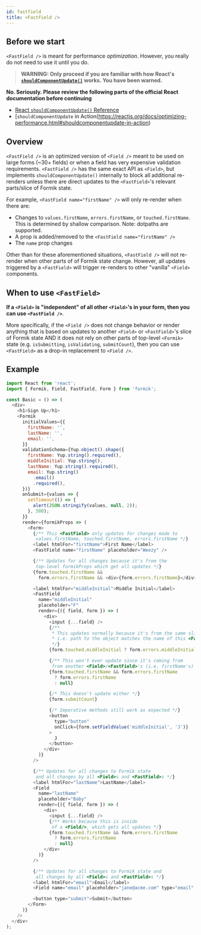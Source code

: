 ```yaml
---
id: fastfield
title: <FastField />
---
```


## Before we start

`<FastField />` is meant for performance _optimization_. However, you really do not need to use it until you do.

> **WARNING: Only proceed if you are familiar with how React's [`shouldComponentUpdate()`](https://reactjs.org/docs/react-component.html#shouldcomponentupdate) works. You have been warned.**

**No. Seriously. Please review the following parts of the official React documentation before continuing**

* [React `shouldComponentUpdate()` Reference](https://reactjs.org/docs/react-component.html#shouldcomponentupdate)
* [`shouldComponentUpdate` in Action(https://reactjs.org/docs/optimizing-performance.html#shouldcomponentupdate-in-action)

## Overview

`<FastField />` is an optimized version of `<Field />` meant to be used on large forms (~30+ fields) or when a field has very expensive validation requirements. `<FastField />` has the same exact API as `<Field>`, but implements `shouldComponentUpdate()` internally to block all additional re-renders unless there are direct updates to the `<FastField>`'s relevant parts/slice of Formik state.

For example, `<FastField name="firstName" />` will only re-render when there are:

* Changes to `values.firstName`, `errors.firstName`, or `touched.firstName`. This is determined by shallow comparison. Note: dotpaths are supported.
* A prop is added/removed to the `<FastField name="firstName" />`
* The `name` prop changes

Other than for these aforementioned situations, `<FastField />` will not re-render when other parts of of Formik state change. However, all updates triggered by a `<FastField>` will trigger re-renders to other "vanilla" `<Field>` components.

## When to use `<FastField>`

**If a `<Field>` is "independent" of all other `<Field>`'s in your form, then you can use `<FastField />`**.

More specifically, if the `<Field />` does not change behavior or render anything that is based on updates to another `<Field>` or `<FastField>`'s slice of Formik state AND it does not rely on other parts of top-level `<Formik>` state (e.g. `isSubmitting`, `isValidating`, `submitCount`), then you can use `<FastField>` as a drop-in replacement to `<Field />`.

## Example

```js
import React from 'react';
import { Formik, Field, FastField, Form } from 'formik';

const Basic = () => (
  <div>
    <h1>Sign Up</h1>
    <Formik
      initialValues={{
        firstName: '',
        lastName: '',
        email: '',
      }}
      validationSchema={Yup.object().shape({
        firstName: Yup.string().required(),
        middleInitial: Yup.string(),
        lastName: Yup.string().required(),
        email: Yup.string()
          .email()
          .required(),
      })}
      onSubmit={values => {
        setTimeout(() => {
          alert(JSON.stringify(values, null, 2));
        }, 500);
      }}
      render={formikProps => (
        <Form>
          {/** This <FastField> only updates for changes made to
           values.firstName, touched.firstName, errors.firstName */}
          <label htmlFor="firstName">First Name</label>
          <FastField name="firstName" placeholder="Weezy" />

          {/** Updates for all changes because it's from the
           top-level formikProps which get all updates */}
          {form.touched.firstName &&
            form.errors.firstName && <div>{form.errors.firstName}</div>}

          <label htmlFor="middleInitial">Middle Initial</label>
          <FastField
            name="middleInitial"
            placeholder="F"
            render={({ field, form }) => (
              <div>
                <input {...field} />
                {/**
                 * This updates normally because it's from the same slice of Formik state,
                 * i.e. path to the object matches the name of this <FastField />
                 */}
                {form.touched.middleInitial ? form.errors.middleInitial : null}

                {/** This won't ever update since it's coming from
                 from another <Field>/<FastField>'s (i.e. firstName's) slice   */}
                {form.touched.firstName && form.errors.firstName
                  ? form.errors.firstName
                  : null}

                {/* This doesn't update either */}
                {form.submitCount}

                {/* Imperative methods still work as expected */}
                <button
                  type="button"
                  onClick={form.setFieldValue('middleInitial', 'J')}
                >
                  J
                </button>
              </div>
            )}
          />

          {/** Updates for all changes to Formik state
           and all changes by all <Field>s and <FastField>s */}
          <label htmlFor="lastName">LastName</label>
          <Field
            name="lastName"
            placeholder="Baby"
            render={({ field, form }) => (
              <div>
                <input {...field} />
                {/** Works because this is inside
                 of a <Field/>, which gets all updates */}
                {form.touched.firstName && form.errors.firstName
                  ? form.errors.firstName
                  : null}
              </div>
            )}
          />

          {/** Updates for all changes to Formik state and
           all changes by all <Field>s and <FastField>s */}
          <label htmlFor="email">Email</label>
          <Field name="email" placeholder="jane@acme.com" type="email" />

          <button type="submit">Submit</button>
        </Form>
      )}
    />
  </div>
);
```
